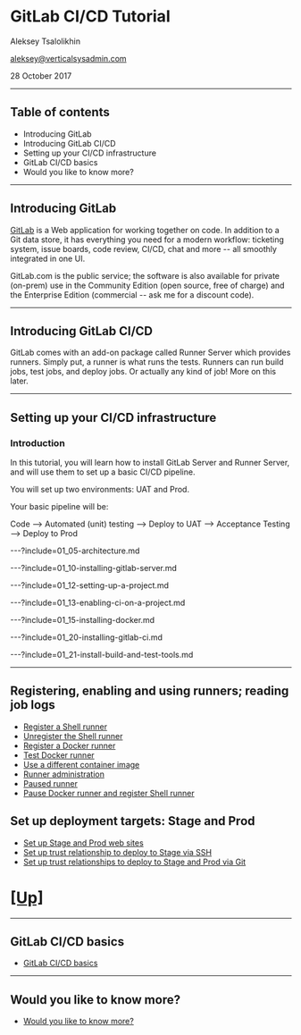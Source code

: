 # GitLab CI/CD Tutorial

Aleksey Tsalolikhin

aleksey@verticalsysadmin.com

28 October 2017

---

## Table of contents

- Introducing GitLab
- Introducing GitLab CI/CD
- Setting up your CI/CD infrastructure
- GitLab CI/CD basics
- Would you like to know more?

---

## Introducing GitLab

[GitLab](https://about.gitlab.com) is a Web application for working together on code. In addition to a Git data store, it has everything you need for a modern workflow: ticketing system, issue boards, code review, CI/CD, chat and more -- all smoothly integrated in one UI.

GitLab.com is the public service; the software is also available for private (on-prem) use in the Community Edition (open source, free of charge) and the Enterprise Edition (commercial -- ask me for a discount code).

---
## Introducing GitLab CI/CD

GitLab comes with an add-on package called Runner Server which provides runners. Simply put, a runner is what runs the tests. Runners can run build jobs, test jobs, and deploy jobs. Or actually any kind of job! More on this later.

---

## Setting up your CI/CD infrastructure

### Introduction

In this tutorial, you will learn how to install GitLab Server and Runner Server, and will use them to set up a basic CI/CD pipeline.

You will set up two environments: UAT and Prod.

Your basic pipeline will be:

Code --> Automated (unit) testing --> Deploy to UAT --> Acceptance Testing --> Deploy to Prod


---?include=01_05-architecture.md

---?include=01_10-installing-gitlab-server.md

---?include=01_12-setting-up-a-project.md

---?include=01_13-enabling-ci-on-a-project.md

---?include=01_15-installing-docker.md

---?include=01_20-installing-gitlab-ci.md

---?include=01_21-install-build-and-test-tools.md

---

## Registering, enabling and using runners; reading job logs
- [Register a Shell runner](01_22-registering-our-first-runner.md)
- [Unregister the Shell runner](01_24-unregistering-runners.md)
- [Register a Docker runner](01_25-register-and-enable-Docker-runner.md)
- [Test Docker runner](01_26-test-docker-runner.md)
- [Use a different container image](01_27-change-docker-image.md)
- [Runner administration](01_80-runners-admin.md)
- [Paused runner](01_84-paused-runner.md)
- [Pause Docker runner and register Shell runner](01_86-shell-again.md)

## Set up deployment targets: Stage and Prod
- [Set up Stage and Prod web sites](01_91-set-up-prod-and-stg-web-sites.md)
- [Set up trust relationship to deploy to Stage via SSH](01_92-deploy-using-ssh.md)
- [Set up trust relationships to deploy to Stage and Prod via Git](01_93-deploy-via-git.md)


# [[Up]](../README.md)

---

## GitLab CI/CD basics

- [GitLab CI/CD basics](02-ci-basics/README.md)

---

## Would you like to know more?

- [Would you like to know more?](bookmarks.md)
